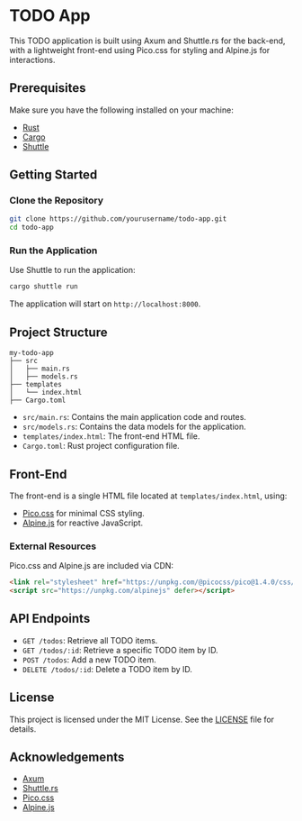 # TODO App

This TODO application is built using Axum and Shuttle.rs for the back-end, with a lightweight front-end using Pico.css for styling and Alpine.js for interactions.

## Prerequisites

Make sure you have the following installed on your machine:

- [Rust](https://www.rust-lang.org/tools/install)
- [Cargo](https://doc.rust-lang.org/cargo/getting-started/installation.html)
- [Shuttle](https://www.shuttle.rs/)

## Getting Started

### Clone the Repository

```sh
git clone https://github.com/yourusername/todo-app.git
cd todo-app
```

### Run the Application

Use Shuttle to run the application:

```sh
cargo shuttle run
```

The application will start on `http://localhost:8000`.

## Project Structure

```
my-todo-app
├── src
│   ├── main.rs
│   ├── models.rs
├── templates
│   └── index.html
├── Cargo.toml
```

- `src/main.rs`: Contains the main application code and routes.
- `src/models.rs`: Contains the data models for the application.
- `templates/index.html`: The front-end HTML file.
- `Cargo.toml`: Rust project configuration file.

## Front-End

The front-end is a single HTML file located at `templates/index.html`, using:

- [Pico.css](https://picocss.com/) for minimal CSS styling.
- [Alpine.js](https://alpinejs.dev/) for reactive JavaScript.

### External Resources

Pico.css and Alpine.js are included via CDN:

```html
<link rel="stylesheet" href="https://unpkg.com/@picocss/pico@1.4.0/css/pico.min.css">
<script src="https://unpkg.com/alpinejs" defer></script>
```

## API Endpoints

- `GET /todos`: Retrieve all TODO items.
- `GET /todos/:id`: Retrieve a specific TODO item by ID.
- `POST /todos`: Add a new TODO item.
- `DELETE /todos/:id`: Delete a TODO item by ID.

## License

This project is licensed under the MIT License. See the [LICENSE](LICENSE) file for details.

## Acknowledgements

- [Axum](https://github.com/tokio-rs/axum)
- [Shuttle.rs](https://www.shuttle.rs/)
- [Pico.css](https://picocss.com/)
- [Alpine.js](https://alpinejs.dev/)
